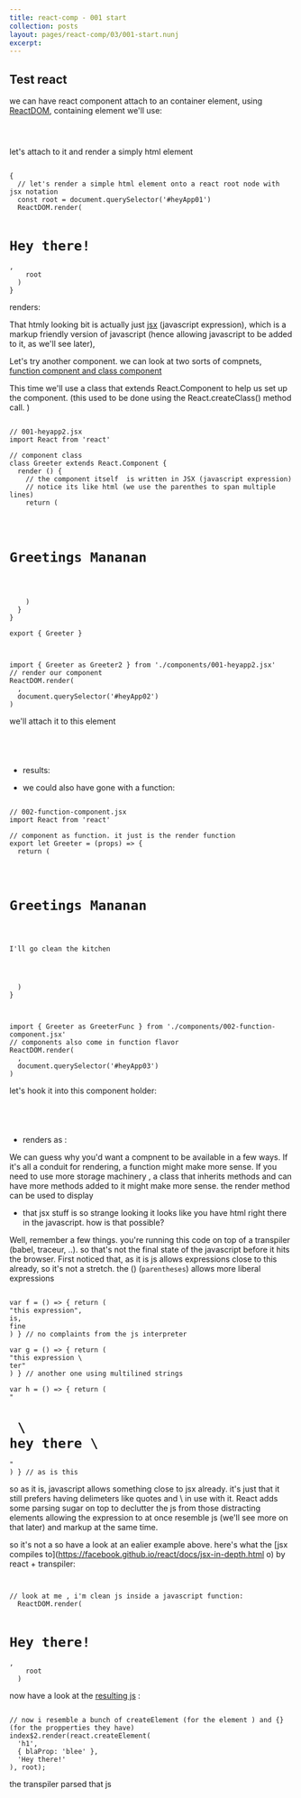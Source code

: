 ```yaml
---
title: react-comp - 001 start
collection: posts
layout: pages/react-comp/03/001-start.nunj
excerpt:
---
```


Test react
-------

we can have react component attach to an container element, using [ReactDOM](https://facebook.github.io/react/docs/react-dom.html),
containing element we'll use:

<pre><code class="language-html">
<div id="heyApp01"></div>
</code></pre>

let's attach to it and render a simply html element
<pre><code class="language-js">
{
  // let's render a simple html element onto a react root node with jsx notation
  const root = document.querySelector('#heyApp01')
  ReactDOM.render(
    <h1 blaProp='blee'>Hey there!</h1>,
    root
  )
}
</code></pre>

renders:

<div id="heyApp01"></div>

That htmly looking bit is actually just [jsx](https://facebook.github.io/react/docs/introducing-jsx.html) (javascript expression), which is a markup friendly version of javascript (hence allowing javascript to be added to it, as we'll see later),

Let's try another component. we can look at two sorts of compnets, [function compnent and class component](https://facebook.github.io/react/docs/components-and-props.html#functional-and-class-components)

This time we'll use a class that extends React.Component to help us set up the component. (this used to be done using the React.createClass() method call. )

<pre><code class="language-js">
// 001-heyapp2.jsx
import React from 'react'

// component class
class Greeter extends React.Component {
  render () {
    // the component itself  is written in JSX (javascript expression)
    // notice its like html (we use the parenthes to span multiple lines)
    return (
      <div>
        <h1>Greetings Mananan</h1>
      </div>
    )
  }
}

export { Greeter }

</code></pre>

<pre><code class="language-js">
import { Greeter as Greeter2 } from './components/001-heyapp2.jsx'
// render our component
ReactDOM.render(
  <Greeter2 />,
  document.querySelector('#heyApp02')
)
</code></pre>

we'll attach it to this element
<pre><code class="language-html">
  <div id="heyApp02"></div>
</code></pre>

* results:

<div id="heyApp02"></div>

* we could also have gone with a function:

<pre><code class="language-js">
// 002-function-component.jsx
import React from 'react'

// component as function. it just is the render function
export let Greeter = (props) => {
  return (
    <div>
      <h1>Greetings Mananan</h1>
      <p>I'll go clean the kitchen</p>
    </div>
  )
}

</code></pre>

<pre><code class="language-js">
import { Greeter as GreeterFunc } from './components/002-function-component.jsx'
// components also come in function flavor
ReactDOM.render(
  <GreeterFunc />,
  document.querySelector('#heyApp03')
)
</code></pre>

let's hook it into this component holder:

<pre><code class="language-js">
  <div id="heyApp03"></div>
</code></pre>

* renders as :

<div id="heyApp03"></div>


We can guess why you'd want a compnent to be available in a few ways. If it's all a conduit for rendering, a function might make more sense.  If you need to use more storage machinery , a class that inherits methods and can have more methods added to it might make more sense. the render method can be used to display


* that jsx stuff is so strange looking  it looks like you have html right there in the javascript. how is that possible?

Well, remember a few things. you're running this code on top of a transpiler (babel, traceur, ..). so that's not the final state of the javascript before it hits the browser.  First noticed that, as it is js allows expressions close to  this already, so it's not a stretch. the () (`parentheses`) allows more liberal expressions


<pre><code class="language-js">
var f = () => { return (
"this expression",
is,
fine
) } // no complaints from the js interpreter

var g = () => { return (
"this expression \
ter"
) } // another one using multilined strings

var h = () => { return (
"<h1> \
hey there \
</h1>"
) } // as is this
</code></pre>

so as it is, javascript allows something close to jsx already. it's just that it still prefers having delimeters like quotes and \ in use with it. React adds some parsing sugar on top to declutter the js from those distracting elements allowing the expression to at once resemble js (we'll see more on that later) and markup at the same time.

so it's not a so have a look at an ealier example above. here's what the [jsx compiles to](https://facebook.github.io/react/docs/jsx-in-depth.html  o) by react + transpiler:

<pre><code class="language-js">

// look at me , i'm clean js inside a javascript function:
  ReactDOM.render(
    <h1 blaProp='blee'>Hey there!</h1>,
    root
  )
</code></pre>

now have a look at the [resulting js](/assets/js/react-comp/03/001-start.js) :

<pre><code class="language-js">
// now i resemble a bunch of createElement (for the element <tags>) and {} (for the propperties they have)
index$2.render(react.createElement(
  'h1',
  { blaProp: 'blee' },
  'Hey there!'
), root);
</code></pre>

the transpiler parsed that js
<!---
<pre><code class="language-js">

</code></pre>
--->
